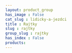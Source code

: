 ```yaml
---
layout: product_group
has_image : False
cat_slug : lidicky-a-jezdci
title : Rajtky
slug : rajtky
group_slug : rajtky
has_index : False
products:
---
```



